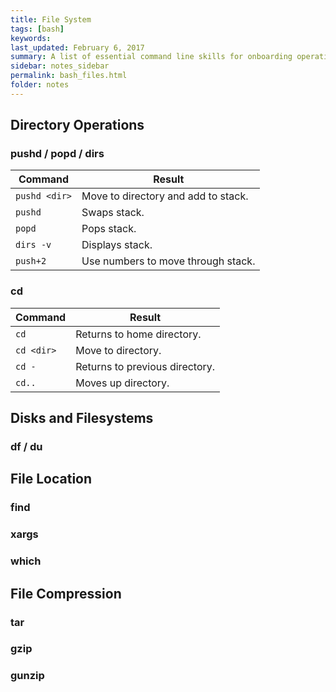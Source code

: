 ```yaml
---
title: File System 
tags: [bash]
keywords:  
last_updated: February 6, 2017
summary: A list of essential command line skills for onboarding operations team members.
sidebar: notes_sidebar
permalink: bash_files.html
folder: notes 
---
```


## Directory Operations

### pushd / popd / dirs 

Command   |   Result
-------   |   ------
`pushd <dir>` | Move to directory and add to stack.
`pushd` |  Swaps stack.
`popd` |  Pops stack.
`dirs -v` |  Displays stack.
`push+2` |  Use numbers to move through stack.


### cd 

Command   |   Result
-------   |   ------
`cd`| Returns to home directory.
`cd <dir>` | Move to directory.
`cd -` |  Returns to previous directory.
`cd..` |  Moves up directory.

## Disks and Filesystems 

### df / du 

## File Location 

### find

### xargs 

### which 

## File Compression

### tar 

### gzip

### gunzip 
